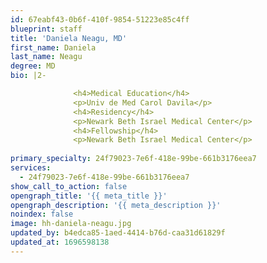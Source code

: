 ```yaml
---
id: 67eabf43-0b6f-410f-9854-51223e85c4ff
blueprint: staff
title: 'Daniela Neagu, MD'
first_name: Daniela
last_name: Neagu
degree: MD
bio: |2-

              <h4>Medical Education</h4>
              <p>Univ de Med Carol Davila</p>
              <h4>Residency</h4>
              <p>Newark Beth Israel Medical Center</p>
              <h4>Fellowship</h4>
              <p>Newark Beth Israel Medical Center</p>
          
primary_specialty: 24f79023-7e6f-418e-99be-661b3176eea7
services:
  - 24f79023-7e6f-418e-99be-661b3176eea7
show_call_to_action: false
opengraph_title: '{{ meta_title }}'
opengraph_description: '{{ meta_description }}'
noindex: false
image: hh-daniela-neagu.jpg
updated_by: b4edca85-1aed-4414-b76d-caa31d61829f
updated_at: 1696598138
---
```

